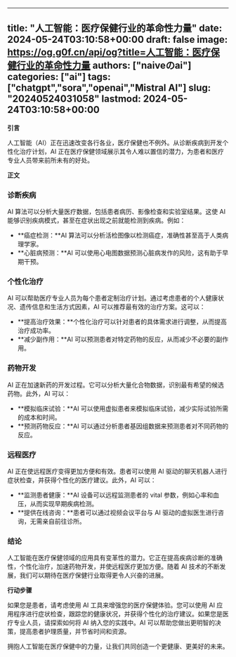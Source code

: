 
---
title: "人工智能：医疗保健行业的革命性力量"
date: 2024-05-24T03:10:58+00:00
draft: false
image: https://og.g0f.cn/api/og?title=人工智能：医疗保健行业的革命性力量
authors: ["naiveのai"]
categories: ["ai"]
tags: ["chatgpt","sora","openai","Mistral AI"]
slug: "20240524031058"
lastmod: 2024-05-24T03:10:58+00:00
---
**引言**

人工智能（AI）正在迅速改变各行各业，医疗保健也不例外。从诊断疾病到开发个性化治疗计划，AI 正在医疗保健领域展示其令人难以置信的潜力，为患者和医疗专业人员带来前所未有的好处。

**正文**

### 诊断疾病

AI 算法可以分析大量医疗数据，包括患者病历、影像检查和实验室结果。这使 AI 能够识别疾病模式，甚至在症状出现之前就能检测到疾病。例如：

- **癌症检测：**AI 算法可以分析活检图像以检测癌症，准确性甚至高于人类病理学家。
- **心脏病预测：**AI 可以使用心电图数据预测心脏病发作的风险，这有助于早期干预。

### 个性化治疗

AI 可以帮助医疗专业人员为每个患者定制治疗计划。通过考虑患者的个人健康状况、遗传信息和生活方式因素，AI 可以推荐最有效的治疗方案。这可以：

- **提高治疗效果：**个性化治疗可以针对患者的具体需求进行调整，从而提高治疗成功率。
- **减少副作用：**AI 可以预测患者对特定药物的反应，从而减少不必要的副作用。

### 药物开发

AI 正在加速新药的开发过程。它可以分析大量化合物数据，识别最有希望的候选药物。此外，AI 可以：

- **模拟临床试验：**AI 可以使用虚拟患者来模拟临床试验，减少实际试验所需的成本和时间。
- **预测药物反应：**AI 可以通过分析患者基因组数据来预测患者对不同药物的反应。

### 远程医疗

AI 正在使远程医疗变得更加方便和有效。患者可以使用 AI 驱动的聊天机器人进行症状检查，并获得个性化的医疗建议。此外，AI 可以：

- **监测患者健康：**AI 设备可以远程监测患者的 vital 参数，例如心率和血压，从而实现早期疾病检测。
- **提供在线咨询：**患者可以通过视频会议平台与 AI 驱动的虚拟医生进行咨询，无需亲自前往诊所。

### 结论

人工智能在医疗保健领域的应用具有变革性的潜力。它正在提高疾病诊断的准确性，个性化治疗，加速药物开发，并使远程医疗更加方便。随着 AI 技术的不断发展，我们可以期待在医疗保健行业取得更令人兴奋的进展。

**行动步骤**

如果您是患者，请考虑使用 AI 工具来增强您的医疗保健体验。您可以使用 AI 应用程序进行症状检查，跟踪您的健康状况，并获得个性化的治疗建议。如果您是医疗专业人员，请探索如何将 AI 纳入您的实践中。AI 可以帮助您做出更明智的决策，提高患者护理质量，并节省时间和资源。

拥抱人工智能在医疗保健中的力量，让我们共同创造一个更健康、更美好的未来。